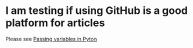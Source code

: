 # I am testing if using GitHub is a good platform for articles

Please see [Passing variables in Pyton](variables/README.md)
